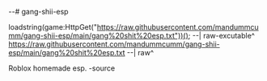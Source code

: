 --# gang-shii-esp

loadstring(game:HttpGet("https://raw.githubusercontent.com/mandummcumm/gang-shii-esp/main/gang%20shit%20esp.txt"))(); 
--| raw-excutable^ 
https://raw.githubusercontent.com/mandummcumm/gang-shii-esp/main/gang%20shit%20esp.txt
--| raw^

Roblox homemade esp. -source

